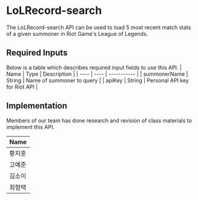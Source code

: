 # LoLRecord-search
The LoLRecord-search API can be used to load 5 most recent match stats of a given summoner in Riot Game's League of Legends.

## Required Inputs

Below is a table which describes required input fields to use this API.
| Name | Type | Description |
| ---- | ---- | ----------- |
| summonerName | String | Name of summoner to query |
| apiKey | String | Personal API key for Riot API |

## Implementation

Members of our team has done research and revision of class materials to implement this API. 

| Name |
| ---- |
| 황지훈 |
| 고예준 |
| 김소이 |
| 최형택 |
